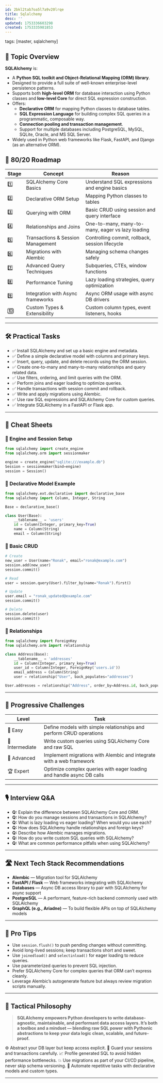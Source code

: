 ```yaml
---
id: 2bkl2tab7oa5l7a9v20lrqe
title: Sqlalchemy
desc: ''
updated: 1753336603298
created: 1753335981853
---
```

tags: [master, sqlalchemy]

## 📌 Topic Overview

**SQLAlchemy** is:

* A **Python SQL toolkit and Object-Relational Mapping (ORM) library**.
* Designed to provide a full suite of well-known enterprise-level persistence patterns.
* Supports both **high-level ORM** for database interaction using Python classes and **low-level Core** for direct SQL expression construction.
* Offers:
  * **Declarative ORM** for mapping Python classes to database tables.
  * **SQL Expression Language** for building complex SQL queries in a programmatic, composable way.
  * **Connection pooling and transaction management**.
  * Support for multiple databases including PostgreSQL, MySQL, SQLite, Oracle, and MS SQL Server.
* Widely used in Python web frameworks like Flask, FastAPI, and Django (as an alternative ORM).

## 🚀 80/20 Roadmap

| Stage | Concept                                | Reason                                          |
| ----- | ------------------------------------ | ------------------------------------------------|
| 1️⃣   | SQLAlchemy Core Basics                | Understand SQL expressions and engine basics     |
| 2️⃣   | Declarative ORM Setup                 | Mapping Python classes to tables                  |
| 3️⃣   | Querying with ORM                    | Basic CRUD using session and query interface     |
| 4️⃣   | Relationships and Joins               | One-to-many, many-to-many, eager vs lazy loading|
| 5️⃣   | Transactions & Session Management     | Controlling commit, rollback, session lifecycle |
| 6️⃣   | Migrations with Alembic               | Managing schema changes safely                    |
| 7️⃣   | Advanced Query Techniques             | Subqueries, CTEs, window functions                |
| 8️⃣   | Performance Tuning                    | Lazy loading strategies, query optimization      |
| 9️⃣   | Integration with Async frameworks     | Async ORM usage with async DB drivers             |
| 🔟    | Custom Types & Extensibility           | Custom column types, event listeners, hooks      |

---

## 🛠️ Practical Tasks

* ✅ Install SQLAlchemy and set up a basic engine and metadata.
* ✅ Define a simple declarative model with columns and primary keys.
* ✅ Insert, query, update, and delete records using the ORM session.
* ✅ Create one-to-many and many-to-many relationships and query related data.
* ✅ Use filters, ordering, and limit queries with the ORM.
* ✅ Perform joins and eager loading to optimize queries.
* ✅ Handle transactions with session commit and rollback.
* ✅ Write and apply migrations using Alembic.
* ✅ Use raw SQL expressions and SQLAlchemy Core for custom queries.
* ✅ Integrate SQLAlchemy in a FastAPI or Flask app.

---

## 🧾 Cheat Sheets

### 🔹 Engine and Session Setup

```python
from sqlalchemy import create_engine
from sqlalchemy.orm import sessionmaker

engine = create_engine("sqlite:///example.db")
Session = sessionmaker(bind=engine)
session = Session()
````

### 🔹 Declarative Model Example

```python
from sqlalchemy.ext.declarative import declarative_base
from sqlalchemy import Column, Integer, String

Base = declarative_base()

class User(Base):
    __tablename__ = 'users'
    id = Column(Integer, primary_key=True)
    name = Column(String)
    email = Column(String)
```

### 🔹 Basic CRUD

```python
# Create
new_user = User(name="Ronak", email="ronak@example.com")
session.add(new_user)
session.commit()

# Read
user = session.query(User).filter_by(name="Ronak").first()

# Update
user.email = "ronak_updated@example.com"
session.commit()

# Delete
session.delete(user)
session.commit()
```

### 🔹 Relationships

```python
from sqlalchemy import ForeignKey
from sqlalchemy.orm import relationship

class Address(Base):
    __tablename__ = 'addresses'
    id = Column(Integer, primary_key=True)
    user_id = Column(Integer, ForeignKey('users.id'))
    email_address = Column(String)
    user = relationship("User", back_populates="addresses")

User.addresses = relationship("Address", order_by=Address.id, back_populates="user")
```

---

## 🎯 Progressive Challenges

| Level           | Task                                                                  |
| --------------- | --------------------------------------------------------------------- |
| 🥉 Easy         | Define models with simple relationships and perform CRUD operations   |
| 🥈 Intermediate | Write custom queries using SQLAlchemy Core and raw SQL                |
| 🥇 Advanced     | Implement migrations with Alembic and integrate with a web framework  |
| 🏆 Expert       | Optimize complex queries with eager loading and handle async DB calls |

---

## 🎙️ Interview Q\&A

* **Q:** Explain the difference between SQLAlchemy Core and ORM.
* **Q:** How do you manage sessions and transactions in SQLAlchemy?
* **Q:** What is lazy loading vs eager loading? When would you use each?
* **Q:** How does SQLAlchemy handle relationships and foreign keys?
* **Q:** Describe how Alembic manages migrations.
* **Q:** How do you write custom SQL queries with SQLAlchemy?
* **Q:** What are common performance pitfalls when using SQLAlchemy?

---

## 🛣️ Next Tech Stack Recommendations

* **Alembic** — Migration tool for SQLAlchemy
* **FastAPI / Flask** — Web frameworks integrating with SQLAlchemy
* **Databases** — Async DB access library to pair with SQLAlchemy for async support
* **PostgreSQL** — A performant, feature-rich backend commonly used with SQLAlchemy
* **GraphQL (e.g., Ariadne)** — To build flexible APIs on top of SQLAlchemy models

---

## 🧠 Pro Tips

* Use `session.flush()` to push pending changes without committing.
* Avoid long-lived sessions; keep transactions short and sweet.
* Use `joinedload()` and `selectinload()` for eager loading to reduce queries.
* Use parameterized queries to prevent SQL injection.
* Prefer SQLAlchemy Core for complex queries that ORM can’t express cleanly.
* Leverage Alembic’s autogenerate feature but always review migration scripts manually.

---

## 🧬 Tactical Philosophy

> **SQLAlchemy empowers Python developers to write database-agnostic, maintainable, and performant data access layers. It’s both a toolbox and a mindset — blending raw SQL power with Pythonic abstractions to keep your data logic clean, scalable, and future-proof.**

⚙️ Abstract your DB layer but keep access explicit.
🔐 Guard your sessions and transactions carefully.
📈 Profile generated SQL to avoid hidden performance bottlenecks.
💥 Use migrations as part of your CI/CD pipeline, never skip schema versioning.
🤖 Automate repetitive tasks with declarative models and custom types.

---
